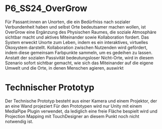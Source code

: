 # P6_SS24_OverGrow
Für Passant:innen an Unorten, die ein Bedürfniss
nach sozialer Verbundenheit haben und selbst
Orte bedeutsamer machen wollen, ist OverGrow
eine Ergänzung des Physischen Raumes, die soziale
Atmosphäre sichtbar macht und aktives Miteinander
sowie Kollaboration fordert.
Das System erweckt Unorte zum Leben, indem
es ein interaktives, virtuelles Ökosystem darstellt.
Kollaboration zwischen Nutzenden wird gefördert,
indem diese gemeinsam Farbpunkte sammeln, um
es gedeihen zu lassen.
Anstatt der sozialen Passivität bedeutungsloser
Nicht-Orte, wird in diesem Szenario sofort sichtbar
gemacht, wie sich das Miteinander auf die eigene
Umwelt und die Orte, in denen Menschen agieren,
auswirkt

# Technischer Prototyp
Der Technische Prototyp besteht aus einer Kamera und einem Projektor, der an eine Wand projeziert
Für den Prototypen wird nur Unity mit einem MediaPipe Plugin verwendet, da lediglich eine freie Fläche bespielt wird und Projection Mapping mit TouchDesigner an diesem Punkt noch nicht notwendig ist.